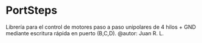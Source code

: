 # PortSteps
 
Librería para el control de motores paso a paso unipolares de 4 hilos + GND mediante escritura rápida en puerto (B,C,D).
@autor: Juan R. L.
